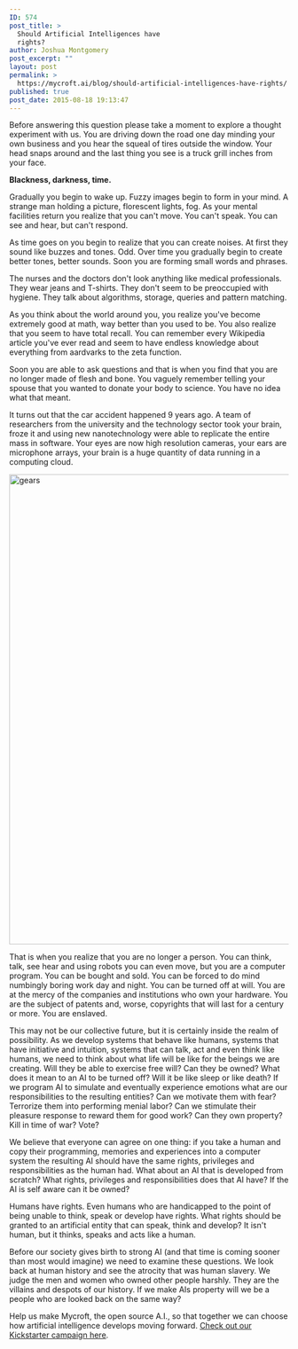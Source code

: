 ```yaml
---
ID: 574
post_title: >
  Should Artificial Intelligences have
  rights?
author: Joshua Montgomery
post_excerpt: ""
layout: post
permalink: >
  https://mycroft.ai/blog/should-artificial-intelligences-have-rights/
published: true
post_date: 2015-08-18 19:13:47
---
```

Before answering this question please take a moment to explore a thought experiment with us. You are driving down the road one day minding your own business and you hear the squeal of tires outside the window. Your head snaps around and the last thing you see is a truck grill inches from your face.

<strong>Blackness, darkness, time.</strong>

Gradually you begin to wake up. Fuzzy images begin to form in your mind. A strange man holding a picture, florescent lights, fog. As your mental facilities return you realize that you can't move. You can't speak. You can see and hear, but can't respond.

As time goes on you begin to realize that you can create noises. At first they sound like buzzes and tones. Odd. Over time you gradually begin to create better tones, better sounds. Soon you are forming small words and phrases.

The nurses and the doctors don't look anything like medical professionals. They wear jeans and T-shirts. They don't seem to be preoccupied with hygiene. They talk about algorithms, storage, queries and pattern matching.

As you think about the world around you, you realize you've become extremely good at math, way better than you used to be. You also realize that you seem to have total recall. You can remember every Wikipedia article you've ever read and seem to have endless knowledge about everything from aardvarks to the zeta function.

Soon you are able to ask questions and that is when you find that you are no longer made of flesh and bone. You vaguely remember telling your spouse that you wanted to donate your body to science. You have no idea what that meant.

It turns out that the car accident happened 9 years ago. A team of researchers from the university and the technology sector took your brain, froze it and using new nanotechnology were able to replicate the entire mass in software. Your eyes are now high resolution cameras, your ears are microphone arrays, your brain is a huge quantity of data running in a computing cloud.

<img class="alignnone size-full wp-image-576" src="https://mycroft.ai/wp-content/uploads/2015/08/gears.jpg" alt="gears" width="1200" height="848" />

That is when you realize that you are no longer a person. You can think, talk, see hear and using robots you can even move, but you are a computer program. You can be bought and sold. You can be forced to do mind numbingly boring work day and night. You can be turned off at will. You are at the mercy of the companies and institutions who own your hardware. You are the subject of patents and, worse, copyrights that will last for a century or more. You are enslaved.

This may not be our collective future, but it is certainly inside the realm of possibility. As we develop systems that behave like humans, systems that have initiative and intuition, systems that can talk, act and even think like humans, we need to think about what life will be like for the beings we are creating. Will they be able to exercise free will? Can they be owned? What does it mean to an AI to be turned off? Will it be like sleep or like death? If we program AI to simulate and eventually experience emotions what are our responsibilities to the resulting entities? Can we motivate them with fear? Terrorize them into performing menial labor? Can we stimulate their pleasure response to reward them for good work? Can they own property? Kill in time of war? Vote?

We believe that everyone can agree on one thing: if you take a human and copy their programming, memories and experiences into a computer system the resulting AI should have the same rights, privileges and responsibilities as the human had. What about an AI that is developed from scratch? What rights, privileges and responsibilities does that AI have? If the AI is self aware can it be owned?

Humans have rights. Even humans who are handicapped to the point of being unable to think, speak or develop have rights. What rights should be granted to an artificial entity that can speak, think and develop? It isn't human, but it thinks, speaks and acts like a human.

Before our society gives birth to strong AI (and that time is coming sooner than most would imagine) we need to examine these questions. We look back at human history and see the atrocity that was human slavery. We judge the men and women who owned other people harshly. They are the villains and despots of our history. If we make AIs property will we be a people who are looked back on the same way?

Help us make Mycroft, the open source A.I., so that together we can choose how artificial intelligence develops moving forward. <a href="http://bit.ly/mycroftai" target="_blank">Check out our Kickstarter campaign here</a>.